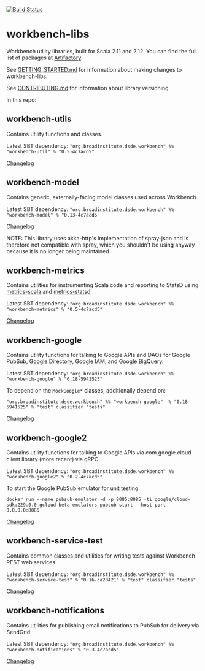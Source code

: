 [![Build Status](https://travis-ci.org/broadinstitute/workbench-libs.svg?branch=develop)](https://travis-ci.org/broadinstitute/workbench-libs)

# workbench-libs
Workbench utility libraries, built for Scala 2.11 and 2.12. You can find the full list of packages at [Artifactory](https://broadinstitute.jfrog.io/broadinstitute/webapp/#/artifacts/browse/tree/General/libs-release-local/org/broadinstitute/dsde/workbench/).

See [GETTING_STARTED.md](GETTING_STARTED.md) for information about making changes to workbench-libs.

See [CONTRIBUTING.md](CONTRIBUTING.md) for information about library versioning.

In this repo:

## workbench-utils

Contains utility functions and classes.

Latest SBT dependency: `"org.broadinstitute.dsde.workbench" %% "workbench-util" % "0.5-4c7acd5"`

[Changelog](util/CHANGELOG.md)

## workbench-model

Contains generic, externally-facing model classes used across Workbench.

Latest SBT dependency: `"org.broadinstitute.dsde.workbench" %% "workbench-model" % "0.13-4c7acd5`

[Changelog](model/CHANGELOG.md)

NOTE: This library uses akka-http's implementation of spray-json and is therefore not compatible with spray, which you shouldn't be using anyway because it is no longer being maintained.

## workbench-metrics

Contains utilities for instrumenting Scala code and reporting to StatsD using [metrics-scala](https://github.com/erikvanoosten/metrics-scala) and [metrics-statsd](https://github.com/ReadyTalk/metrics-statsd).

Latest SBT dependency: `"org.broadinstitute.dsde.workbench" %% "workbench-metrics" % "0.5-4c7acd5"`

[Changelog](metrics/CHANGELOG.md)

## workbench-google

Contains utility functions for talking to Google APIs and DAOs for Google PubSub, Google Directory, Google IAM, and Google BigQuery. 

Latest SBT dependency: `"org.broadinstitute.dsde.workbench" %% "workbench-google" % "0.18-5941525"`

To depend on the `MockGoogle*` classes, additionally depend on:

`"org.broadinstitute.dsde.workbench" %% "workbench-google"  % "0.18-5941525" % "test" classifier "tests"`

[Changelog](google/CHANGELOG.md)

## workbench-google2

Contains utility functions for talking to Google APIs via com.google.cloud client library (more recent) via gRPC. 

Latest SBT dependency: `"org.broadinstitute.dsde.workbench" %% "workbench-google2" % "0.2-4c7acd5"`

To start the Google PubSub emulator for unit testing:

`docker run --name pubsub-emulator -d -p 8085:8085 -ti google/cloud-sdk:229.0.0 gcloud beta emulators pubsub start --host-port 0.0.0.0:8085`

[Changelog](google2/CHANGELOG.md)

## workbench-service-test

Contains common classes and utilities for writing tests against Workbench REST web services.

Latest SBT dependency: `"org.broadinstitute.dsde.workbench" %% "workbench-service-test" % "0.16-ca28421" % "test" classifier "tests"`

[Changelog](serviceTest/CHANGELOG.md)

## workbench-notifications

Contains utilities for publishing email notifications to PubSub for delivery via SendGrid.

Latest SBT dependency: `"org.broadinstitute.dsde.workbench" %% "workbench-notifications" % "0.3-4c7acd5"`

[Changelog](notifications/CHANGELOG.md)
